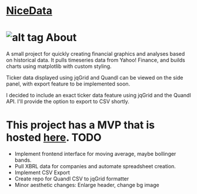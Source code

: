 [NiceData](http://glacial-peak-3884.herokuapp.com/ "Link to Demo")
=========
![alt tag](https://dl.dropboxusercontent.com/u/45206361/NiceData_Prototype.png)
About
=========
A small project for quickly creating financial graphics and analyses based on historical data. It pulls timeseries data from Yahoo! Finance, and builds charts using matplotlib with custom styling. 

Ticker data displayed using jqGrid and Quandl can be viewed on the side panel, with export feature to be implemented soon.

I decided to include an exact ticker data feature using jqGrid and the Quandl API. I'll provide the option to export to CSV shortly.

This project has a MVP that is hosted [here](http://glacial-peak-3884.herokuapp.com/).
TODO
=========
- Implement frontend interface for moving average, maybe bollinger bands.
- Pull XBRL data for companies and automate spreadsheet creation.
- Implement CSV Export
- Create repo for Quandl CSV to jqGrid formatter
- Minor aesthetic changes: Enlarge header, change bg image